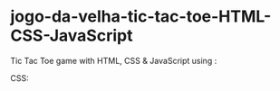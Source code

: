 # jogo-da-velha-tic-tac-toe-HTML-CSS-JavaScript
 Tic Tac Toe game with HTML, CSS & JavaScript using :

 CSS: 


